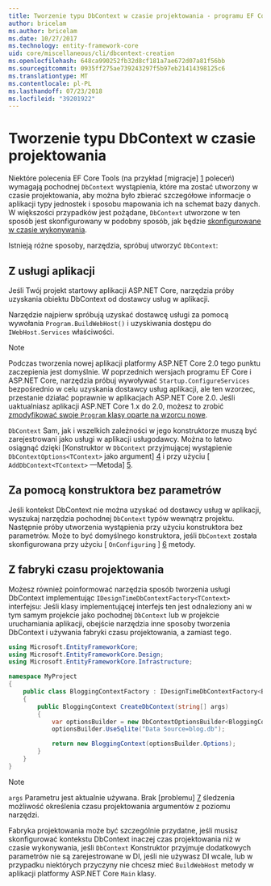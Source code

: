 ```yaml
---
title: Tworzenie typu DbContext w czasie projektowania - programu EF Core
author: bricelam
ms.author: bricelam
ms.date: 10/27/2017
ms.technology: entity-framework-core
uid: core/miscellaneous/cli/dbcontext-creation
ms.openlocfilehash: 648ca990252fb32d8cf181a7ae672d07a81f56bb
ms.sourcegitcommit: 0935ff275ae739243297f5b97eb21414398125c6
ms.translationtype: MT
ms.contentlocale: pl-PL
ms.lasthandoff: 07/23/2018
ms.locfileid: "39201922"
---
```

<a name="design-time-dbcontext-creation"></a>Tworzenie typu DbContext w czasie projektowania
==============================
Niektóre polecenia EF Core Tools (na przykład [migracje] [ 1] poleceń) wymagają pochodnej `DbContext` wystąpienia, które ma zostać utworzony w czasie projektowania, aby można było zbierać szczegółowe informacje o aplikacji typy jednostek i sposobu mapowania ich na schemat bazy danych. W większości przypadków jest pożądane, `DbContext` utworzone w ten sposób jest skonfigurowany w podobny sposób, jak będzie [skonfigurowane w czasie wykonywania][2].

Istnieją różne sposoby, narzędzia, spróbuj utworzyć `DbContext`:

<a name="from-application-services"></a>Z usługi aplikacji
-------------------------
Jeśli Twój projekt startowy aplikacji ASP.NET Core, narzędzia próby uzyskania obiektu DbContext od dostawcy usług w aplikacji.

Narzędzie najpierw spróbują uzyskać dostawcę usługi za pomocą wywołania `Program.BuildWebHost()` i uzyskiwania dostępu do `IWebHost.Services` właściwości.

> [!NOTE]
> Podczas tworzenia nowej aplikacji platformy ASP.NET Core 2.0 tego punktu zaczepienia jest domyślnie. W poprzednich wersjach programu EF Core i ASP.NET Core, narzędzia próbuj wywoływać `Startup.ConfigureServices` bezpośrednio w celu uzyskania dostawcy usług aplikacji, ale ten wzorzec, przestanie działać poprawnie w aplikacjach ASP.NET Core 2.0. Jeśli uaktualniasz aplikacji ASP.NET Core 1.x do 2.0, możesz to zrobić [zmodyfikować swoje `Program` klasy oparte na wzorcu nowe][3].

`DbContext` Sam, jak i wszelkich zależności w jego konstruktorze muszą być zarejestrowani jako usługi w aplikacji usługodawcy. Można to łatwo osiągnąć dzięki [Konstruktor w `DbContext` przyjmującej wystąpienie `DbContextOptions<TContext>` jako argument] [ 4] i przy użyciu [ `AddDbContext<TContext>` —Metoda] [5].

<a name="using-a-constructor-with-no-parameters"></a>Za pomocą konstruktora bez parametrów
--------------------------------------
Jeśli kontekst DbContext nie można uzyskać od dostawcy usług w aplikacji, wyszukaj narzędzia pochodnej `DbContext` typów wewnątrz projektu. Następnie próby utworzenia wystąpienia przy użyciu konstruktora bez parametrów. Może to być domyślnego konstruktora, jeśli `DbContext` została skonfigurowana przy użyciu [ `OnConfiguring` ] [ 6] metody.

<a name="from-a-design-time-factory"></a>Z fabryki czasu projektowania
--------------------------
Możesz również poinformować narzędzia sposób tworzenia usługi DbContext implementując `IDesignTimeDbContextFactory<TContext>` interfejsu: Jeśli klasy implementującej interfejs ten jest odnaleziony ani w tym samym projekcie jako pochodnej `DbContext` lub w projekcie uruchamiania aplikacji, obejście narzędzia inne sposoby tworzenia DbContext i używania fabryki czasu projektowania, a zamiast tego.

``` csharp
using Microsoft.EntityFrameworkCore;
using Microsoft.EntityFrameworkCore.Design;
using Microsoft.EntityFrameworkCore.Infrastructure;

namespace MyProject
{
    public class BloggingContextFactory : IDesignTimeDbContextFactory<BloggingContext>
    {
        public BloggingContext CreateDbContext(string[] args)
        {
            var optionsBuilder = new DbContextOptionsBuilder<BloggingContext>();
            optionsBuilder.UseSqlite("Data Source=blog.db");

            return new BloggingContext(optionsBuilder.Options);
        }
    }
}
```

> [!NOTE]
> `args` Parametru jest aktualnie używana. Brak [problemu] [ 7] śledzenia możliwość określenia czasu projektowania argumentów z poziomu narzędzi.

Fabryka projektowania może być szczególnie przydatne, jeśli musisz skonfigurować kontekstu DbContext inaczej czas projektowania niż w czasie wykonywania, jeśli `DbContext` Konstruktor przyjmuje dodatkowych parametrów nie są zarejestrowane w DI, jeśli nie używasz DI wcale, lub w przypadku niektórych przyczyny nie chcesz mieć `BuildWebHost` metody w aplikacji platformy ASP.NET Core `Main` klasy.

  [1]: xref:core/managing-schemas/migrations/index
  [2]: xref:core/miscellaneous/configuring-dbcontext
  [3]: https://docs.microsoft.com/aspnet/core/migration/1x-to-2x/#update-main-method-in-programcs
  [4]: xref:core/miscellaneous/configuring-dbcontext#constructor-argument
  [5]: xref:core/miscellaneous/configuring-dbcontext#using-dbcontext-with-dependency-injection
  [6]: xref:core/miscellaneous/configuring-dbcontext#onconfiguring
  [7]: https://github.com/aspnet/EntityFrameworkCore/issues/8332
